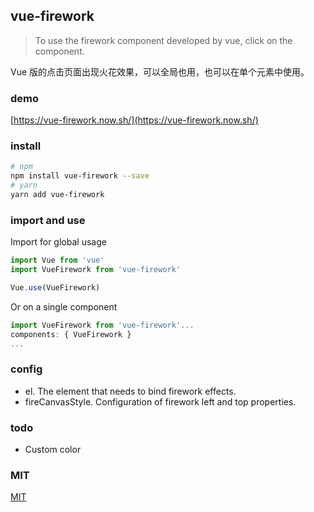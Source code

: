 ## vue-firework

> To use the firework component developed by vue, click on the component.
> 
Vue 版的点击页面出现火花效果，可以全局也用，也可以在单个元素中使用。


### demo

[https://vue-firework.now.sh/](https://vue-firework.now.sh/)

### install

```sh
# npm 
npm install vue-firework --save
# yarn
yarn add vue-firework
```

### import and use

Import for global usage
```js
import Vue from 'vue'
import VueFirework from 'vue-firework'

Vue.use(VueFirework)
```
Or on a single component
```js
import VueFirework from 'vue-firework'...
components: { VueFirework }
...
```

### config
* el. The element that needs to bind firework effects.
* fireCanvasStyle. Configuration of firework left and top properties.

### todo
- Custom color
### MIT

[MIT](./LICENSE)